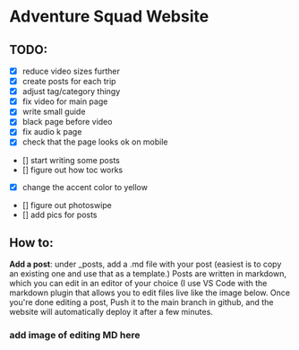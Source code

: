 # Adventure Squad Website

## TODO:
- [x] reduce video sizes further
- [x] create posts for each trip
- [x] adjust tag/category thingy
- [x] fix video for main page
- [x] write small guide
- [x] black page before video
- [x] fix audio k page
- [x] check that the page looks ok on mobile
- [] start writing some posts
- [] figure out how toc works
- [x] change the accent color to yellow
- [] figure out photoswipe
- [] add pics for posts



## How to:

**Add a post**: under _posts, add a .md file with your post (easiest is to copy an existing one and use that as a template.) Posts are written in markdown, which you can edit in an editor of your choice (I use VS Code with the markdown plugin that allows you to edit files live like the image below. 
Once you're done editing a post, Push it to the main branch in github, and the website will automatically deploy it after a few minutes.

### add image of editing MD here


